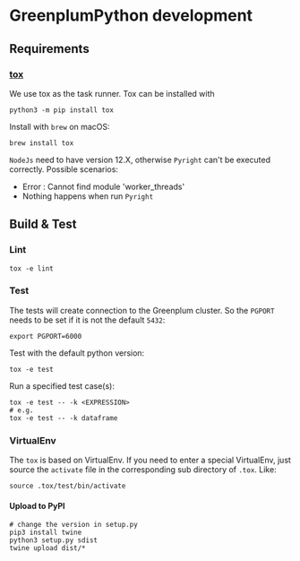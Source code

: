 # GreenplumPython development

## Requirements

### [tox](https://tox.wiki)

We use tox as the task runner. Tox can be installed with

```
python3 -m pip install tox
```

Install with `brew` on macOS:

```
brew install tox
```

`NodeJs` need to have version 12.X, otherwise `Pyright` can't be executed correctly. Possible scenarios:
 - Error : Cannot find module 'worker_threads'
 - Nothing happens when run `Pyright`

## Build & Test

### Lint

```
tox -e lint
```

### Test

The tests will create connection to the Greenplum cluster. So the `PGPORT` needs to be set if it is not the default `5432`:

```
export PGPORT=6000
```

Test with the default python version:

```
tox -e test
```

Run a specified test case(s):

```
tox -e test -- -k <EXPRESSION>
# e.g.
tox -e test -- -k dataframe
```

### VirtualEnv

The `tox` is based on VirtualEnv. If you need to enter a special VirtualEnv, just source the `activate` file in the corresponding sub directory of `.tox`. Like:

```
source .tox/test/bin/activate
```

#### Upload to PyPI

```shell
# change the version in setup.py
pip3 install twine
python3 setup.py sdist
twine upload dist/*
```
